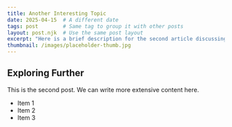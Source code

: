 ```yaml
---
title: Another Interesting Topic
date: 2025-04-15  # A different date
tags: post        # Same tag to group it with other posts
layout: post.njk  # Use the same post layout
excerpt: "Here is a brief description for the second article discussing another fascinating subject."
thumbnail: /images/placeholder-thumb.jpg
---
```


## Exploring Further

This is the second post. We can write more extensive content here.

* Item 1
* Item 2
* Item 3
